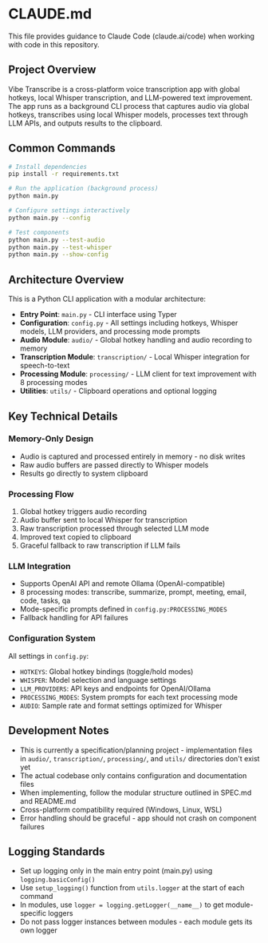 # CLAUDE.md

This file provides guidance to Claude Code (claude.ai/code) when working with code in this repository.

## Project Overview

Vibe Transcribe is a cross-platform voice transcription app with global hotkeys, local Whisper transcription, and LLM-powered text improvement. The app runs as a background CLI process that captures audio via global hotkeys, transcribes using local Whisper models, processes text through LLM APIs, and outputs results to the clipboard.

## Common Commands

```bash
# Install dependencies
pip install -r requirements.txt

# Run the application (background process)
python main.py

# Configure settings interactively
python main.py --config

# Test components
python main.py --test-audio
python main.py --test-whisper
python main.py --show-config
```

## Architecture Overview

This is a Python CLI application with a modular architecture:

- **Entry Point**: `main.py` - CLI interface using Typer
- **Configuration**: `config.py` - All settings including hotkeys, Whisper models, LLM providers, and processing mode prompts
- **Audio Module**: `audio/` - Global hotkey handling and audio recording to memory
- **Transcription Module**: `transcription/` - Local Whisper integration for speech-to-text
- **Processing Module**: `processing/` - LLM client for text improvement with 8 processing modes
- **Utilities**: `utils/` - Clipboard operations and optional logging

## Key Technical Details

### Memory-Only Design
- Audio is captured and processed entirely in memory - no disk writes
- Raw audio buffers are passed directly to Whisper models
- Results go directly to system clipboard

### Processing Flow
1. Global hotkey triggers audio recording
2. Audio buffer sent to local Whisper for transcription
3. Raw transcription processed through selected LLM mode
4. Improved text copied to clipboard
5. Graceful fallback to raw transcription if LLM fails

### LLM Integration
- Supports OpenAI API and remote Ollama (OpenAI-compatible)
- 8 processing modes: transcribe, summarize, prompt, meeting, email, code, tasks, qa
- Mode-specific prompts defined in `config.py:PROCESSING_MODES`
- Fallback handling for API failures

### Configuration System
All settings in `config.py`:
- `HOTKEYS`: Global hotkey bindings (toggle/hold modes)
- `WHISPER`: Model selection and language settings
- `LLM_PROVIDERS`: API keys and endpoints for OpenAI/Ollama
- `PROCESSING_MODES`: System prompts for each text processing mode
- `AUDIO`: Sample rate and format settings optimized for Whisper

## Development Notes

- This is currently a specification/planning project - implementation files in `audio/`, `transcription/`, `processing/`, and `utils/` directories don't exist yet
- The actual codebase only contains configuration and documentation files
- When implementing, follow the modular structure outlined in SPEC.md and README.md
- Cross-platform compatibility required (Windows, Linux, WSL)
- Error handling should be graceful - app should not crash on component failures

## Logging Standards

- Set up logging only in the main entry point (main.py) using `logging.basicConfig()`
- Use `setup_logging()` function from `utils.logger` at the start of each command
- In modules, use `logger = logging.getLogger(__name__)` to get module-specific loggers
- Do not pass logger instances between modules - each module gets its own logger